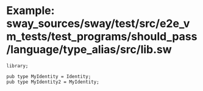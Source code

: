 # Example: sway_sources/sway/test/src/e2e_vm_tests/test_programs/should_pass/language/type_alias/src/lib.sw

```sway
library;

pub type MyIdentity = Identity;
pub type MyIdentity2 = MyIdentity;

```
